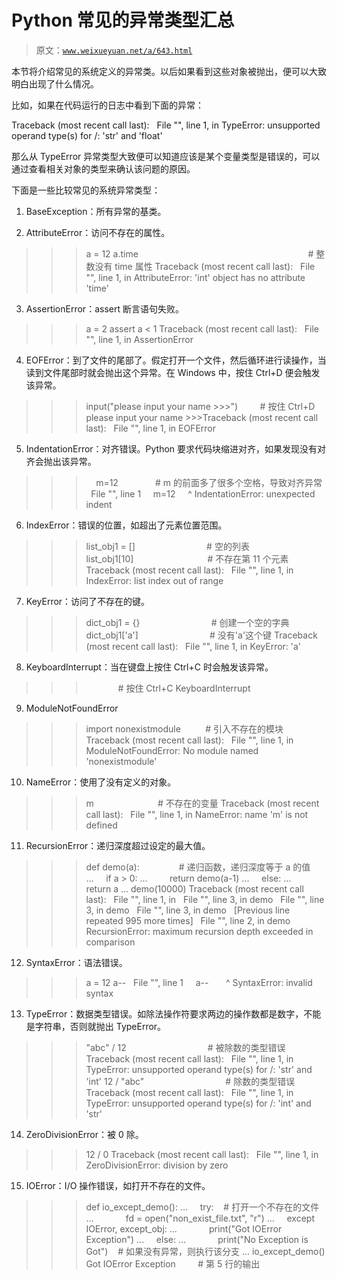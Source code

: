 # Python 常见的异常类型汇总

> 原文：[`www.weixueyuan.net/a/643.html`](http://www.weixueyuan.net/a/643.html)

本节将介绍常见的系统定义的异常类。以后如果看到这些对象被抛出，便可以大致明白出现了什么情况。

比如，如果在代码运行的日志中看到下面的异常：

Traceback (most recent call last):
  File "<stdin>", line 1, in <module>
TypeError: unsupported operand type(s) for /: 'str' and 'float'

那么从 TypeError 异常类型大致便可以知道应该是某个变量类型是错误的，可以通过查看相关对象的类型来确认该问题的原因。

下面是一些比较常见的系统异常类型：
1) BaseException：所有异常的基类。

2) AttributeError：访问不存在的属性。

>>> a = 12
>>> a.time                                                                     # 整数没有 time 属性
Traceback (most recent call last):
  File "<stdin>", line 1, in <module>
AttributeError: 'int' object has no attribute 'time'

3) AssertionError：assert 断言语句失败。

>>> a = 2
>>> assert a < 1
Traceback (most recent call last):
  File "<stdin>", line 1, in <module>
AssertionError

4) EOFError：到了文件的尾部了。假定打开一个文件，然后循环进行读操作，当读到文件尾部时就会抛出这个异常。在 Windows 中，按住 Ctrl+D 便会触发该异常。

>>> input("please input your name >>>")
        # 按住 Ctrl+D
please input your name >>>Traceback (most recent call last):
  File "<stdin>", line 1, in <module>
EOFError

5) IndentationError：对齐错误。Python 要求代码块缩进对齐，如果发现没有对齐会抛出该异常。

>>>    m=12               # m 的前面多了很多个空格，导致对齐异常
  File "<stdin>", line 1
    m=12
    ^
IndentationError: unexpected indent

6) IndexError：错误的位置，如超出了元素位置范围。

>>> list_obj1 = []                             # 空的列表
>>> list_obj1[10]                              # 不存在第 11 个元素
Traceback (most recent call last):
  File "<stdin>", line 1, in <module>
IndexError: list index out of range

7) KeyError：访问了不存在的键。

>>> dict_obj1 = {}                             # 创建一个空的字典
>>> dict_obj1['a']                             # 没有'a'这个键
Traceback (most recent call last):
  File "<stdin>", line 1, in <module>
KeyError: 'a'

8) KeyboardInterrupt：当在键盘上按住 Ctrl+C 时会触发该异常。

>>>             # 按住 Ctrl+C
KeyboardInterrupt

9) ModuleNotFoundError

>>> import nonexistmodule          # 引入不存在的模块
Traceback (most recent call last):
  File "<stdin>", line 1, in <module>
ModuleNotFoundError: No module named 'nonexistmodule'

10) NameError：使用了没有定义的对象。

>>> m                          # 不存在的变量
Traceback (most recent call last):
  File "<stdin>", line 1, in <module>
NameError: name 'm' is not defined

11) RecursionError：递归深度超过设定的最大值。

>>> def demo(a):                # 递归函数，递归深度等于 a 的值
...     if a > 0:
...         return demo(a-1)
...     else:
...         return a
...
>>> demo(10000)
Traceback (most recent call last):
  File "<stdin>", line 1, in <module>
  File "<stdin>", line 3, in demo
  File "<stdin>", line 3, in demo
  File "<stdin>", line 3, in demo
  [Previous line repeated 995 more times]
  File "<stdin>", line 2, in demo
RecursionError: maximum recursion depth exceeded in comparison

12) SyntaxError：语法错误。

>>> a = 12
>>> a--
  File "<stdin>", line 1
    a--
      ^
SyntaxError: invalid syntax

13) TypeError：数据类型错误。如除法操作符要求两边的操作数都是数字，不能是字符串，否则就抛出 TypeError。

>>> "abc" / 12                                 # 被除数的类型错误
Traceback (most recent call last):
  File "<stdin>", line 1, in <module>
TypeError: unsupported operand type(s) for /: 'str' and 'int'
>>> 12 / "abc"                                 # 除数的类型错误
Traceback (most recent call last):
  File "<stdin>", line 1, in <module>
TypeError: unsupported operand type(s) for /: 'int' and 'str'

14) ZeroDivisionError：被 0 除。

>>> 12 / 0
Traceback (most recent call last):
  File "<stdin>", line 1, in <module>
ZeroDivisionError: division by zero

15) IOError：I/O 操作错误，如打开不存在的文件。

>>> def io_except_demo():
...     try:    # 打开一个不存在的文件
...             fd = open("non_exist_file.txt", "r")
...     except IOError, except_obj:
...             print("Got IOError Exception")
...     else:
...             print("No Exception is Got")    # 如果没有异常，则执行该分支
...
>>> io_except_demo()
Got IOError Exception         # 第 5 行的输出